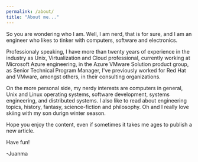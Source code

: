 ```yaml
---
permalink: /about/
title: "About me..."
---
```


So you are wondering who I am. Well, I am nerd, that is for sure, and I am an engineer who likes to tinker with computers, software and electronics. 

Professionaly speaking, I have more than twenty years of experience in the industry as Unix, Virtualization and Cloud professional, currently working at Microsoft Azure engineering, in the Azure VMware Solution product group, as Senior Technical Program Manager, I've previously worked for Red Hat and VMware, amongst others, in their consulting organizations.

On the more personal side, my nerdy interests are computers in general, Unix and Linux operating systems, software development, systems engineering, and distributed systems. I also like to read about engineering topics, history, fantasy, science-fiction and philosophy. Oh and I really love skiing with my son durign winter season.

Hope you enjoy the content, even if sometimes it takes me ages to publish a new article.

Have fun!

-Juanma